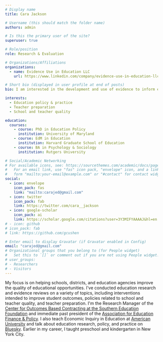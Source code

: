 ```yaml
---
# Display name
title: Cara Jackson

# Username (this should match the folder name)
authors: admin

# Is this the primary user of the site?
superuser: true

# Role/position
role: Research & Evaluation

# Organizations/Affiliations
organizations:
  - name: Evidence Use in Education LLC
    url: https://www.linkedin.com/company/evidence-use-in-education-llc/

# Short bio (displayed in user profile at end of posts)
bio: I am interested in the development and use of evidence to inform education policies and practices.

interests:
  - Education policy & practice
  - Teacher preparation
  - School and teacher quality

education:
  courses:
    - course: PhD in Education Policy
      institution: University of Maryland
    - course: EdM in Education
      institution: Harvard Graduate School of Education
    - course: BA in Psychology & Sociology
      institution: Rutgers University

# Social/Academic Networking
# For available icons, see: https://sourcethemes.com/academic/docs/page-builder/#icons
#   For an email link, use "fas" icon pack, "envelope" icon, and a link in the
#   form "mailto:your-email@example.com" or "#contact" for contact widget.
social:
  - icon: envelope
    icon_pack: fas
    link: "mailto:carajed@gmail.com"
  - icon: twitter
    icon_pack: fab
    link: https://twitter.com/cara__jackson
  - icon: google-scholar
    icon_pack: ai
    link: https://scholar.google.com/citations?user=3Y3MIFYAAAAJ&hl=en
# - icon: github
# icon_pack: fab
# link: https://github.com/gcushen

# Enter email to display Gravatar (if Gravatar enabled in Config)
email: "carajed@gmail.com"
# Organizational groups that you belong to (for People widget)
#   Set this to `[]` or comment out if you are not using People widget.
# user_groups:
# - Researchers
# - Visitors
---
```


My focus is on helping schools, districts, and education agencies improve the quality of educational opportunities. I've conducted education research and evidence reviews on a variety of topics, including interventions intended to improve student outcomes, policies related to school and teacher quality, and teacher preparation. I'm the Research Manager of the [Center for Outcomes Based Contracting at the Southern Education Foundation](https://obc.southerneducation.org/) and immediate past president of the [Association for Education Finance & Policy](https://aefpweb.org/). I also teach Economic Inquiry in Education at [American University](https://www.american.edu/soe/policy/faculty.cfm) and talk about education research, policy, and practice on [Bluesky](https://bsky.app/profile/carajackson.bsky.social)‬. Earlier in my career, I taught preschool and kindergarten in New York City.
